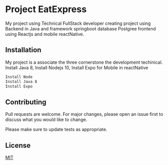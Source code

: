 # Project EatExpress

My project using Technical FullStack developer creating project using Backend in Java and framework springboot database Postgree frontend using Reactjs and mobile reactNative.

## Installation

My project is a associate the three cornerstone the development techinical. Install Java 8, Install Nodejs 10, Install Expo for Mobile in reactNative

```bash
Install Node
Install Java 8
Install Expo
```

## Contributing
Pull requests are welcome. For major changes, please open an issue first to discuss what you would like to change.

Please make sure to update tests as appropriate.

## License
[MIT](https://choosealicense.com/licenses/mit/)
